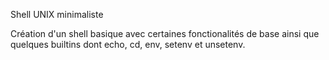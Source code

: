 Shell UNIX minimaliste

Création d'un shell basique avec certaines fonctionalités de base ainsi que quelques builtins dont echo, cd, env, setenv et unsetenv.

